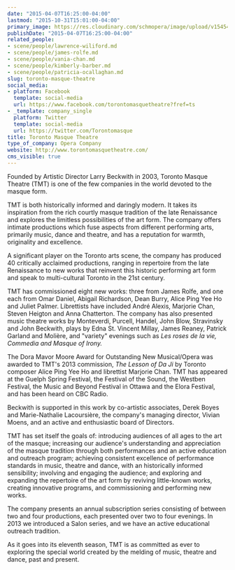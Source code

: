 ```yaml
---
date: "2015-04-07T16:25:00-04:00"
lastmod: "2015-10-31T15:01:00-04:00"
primary_image: https://res.cloudinary.com/schmopera/image/upload/v1545409169/media/webhook-uploads/1446318098871/Logo---TMT.jpg.jpg
publishDate: "2015-04-07T16:25:00-04:00"
related_people:
- scene/people/lawrence-wiliford.md
- scene/people/james-rolfe.md
- scene/people/vania-chan.md
- scene/people/kimberly-barber.md
- scene/people/patricia-ocallaghan.md
slug: toronto-masque-theatre
social_media:
- platform: Facebook
  template: social-media
  url: https://www.facebook.com/torontomasquetheatre?fref=ts
- _template: company_single
  platform: Twitter
  template: social-media
  url: https://twitter.com/Torontomasque
title: Toronto Masque Theatre
type_of_company: Opera Company
website: http://www.torontomasquetheatre.com/
cms_visible: true
---
```


<p>
	Founded by Artistic Director Larry Beckwith in 2003, Toronto Masque Theatre (TMT) is one of the few companies in the world devoted to the masque form.
</p>
<p>
	TMT is both historically informed and daringly modern. It takes its inspiration from the rich courtly masque tradition of the late Renaissance and explores the limitless possibilities of the art form. The company offers intimate productions which fuse aspects from different performing arts, primarily music, dance and theatre, and has a reputation for warmth, originality and excellence.
</p>
<p>
	A significant player on the Toronto arts scene, the company has produced 40 critically acclaimed productions, ranging in repertoire from the late Renaissance to new works that reinvent this historic performing art form and speak to multi-cultural Toronto in the 21st century.
</p>
<p>
	TMT has commissioned eight new works: three from James Rolfe, and one each from Omar Daniel, Abigail Richardson, Dean Burry, Alice Ping Yee Ho and Juliet Palmer. Librettists have included André Alexis, Marjorie Chan, Steven Heigton and Anna Chatterton. The company has also presented music theatre works by Monteverdi, Purcell, Handel, John Blow, Stravinsky and John Beckwith, plays by Edna St. Vincent Millay, James Reaney, Patrick Garland and Molière, and "variety" evenings such as <em>Les roses de la vie, Commedia and Masque of Irony.</em>
</p>
<p>
	The Dora Mavor Moore Award for Outstanding New Musical/Opera was awarded to TMT's 2013 commission, <em>The Lesson of Da Ji</em> by Toronto composer Alice Ping Yee Ho and librettist Marjorie Chan. TMT has appeared at the Guelph Spring Festival, the Festival of the Sound, the Westben Festival, the Music and Beyond Festival in Ottawa and the Elora Festival, and has been heard on CBC Radio.
</p>
<p>
	Beckwith is supported in this work by co-artistic associates, Derek Boyes and Marie-Nathalie Lacoursière, the company's managing director, Vivian Moens, and an active and enthusiastic board of Directors.
</p>
<p>
	TMT has set itself the goals of: introducing audiences of all ages to the art of the masque; increasing our audience's understanding and appreciation of the masque tradition through both performances and an active education and outreach program; achieving consistent excellence of performance standards in music, theatre and dance, with an historically informed sensibility; involving and engaging the audience; and exploring and expanding the repertoire of the art form by reviving little-known works, creating innovative programs, and commissioning and performing new works.
</p>
<p>
	The company presents an annual subscription series consisting of between two and four productions, each presented over two to four evenings. In 2013 we introduced a Salon series, and we have an active educational outreach tradition.
</p>
<p>
	As it goes into its eleventh season, TMT is as committed as ever to exploring the special world created by the melding of music, theatre and dance, past and present.
</p>
